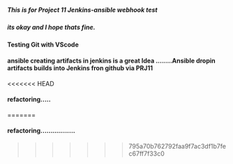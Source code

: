 ##### This is for Project 11 Jenkins-ansible webhook test 
##### its okay and I hope thats fine.
#### Testing Git with VScode
#### ansible creating artifacts in jenkins is a great Idea ........Ansible dropin artifacts builds into Jenkins fron github via PRJ11


<<<<<<< HEAD
#### refactoring.....
=======
#### refactoring.................
>>>>>>> 795a70b762792faa9f7ac3df1b7fec67ff7f33c0

